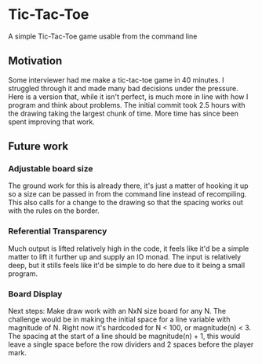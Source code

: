 # Tic-Tac-Toe
A simple Tic-Tac-Toe game usable from the command line

## Motivation
Some interviewer had me make a tic-tac-toe game in 40 minutes. I struggled through it and made many bad decisions under the pressure. Here is a version that, while it isn't perfect, is much more in line with how I program and think about problems. The initial commit took 2.5 hours with the drawing taking the largest chunk of time. More time has since been spent improving that work.

## Future work
### Adjustable board size
The ground work for this is already there, it's just a matter of hooking it up so a size can be passed in from the command line instead of recompiling. This also calls for a change to the drawing so that the spacing works out with the rules on the border.

### Referential Transparency
Much output is lifted relatively high in the code, it feels like it'd be a simple matter to lift it further up and supply an IO monad. The input is relatively deep, but it stills feels like it'd be simple to do here due to it being a small program.

### Board Display
Next steps: Make draw work with an NxN size board for any N. The challenge would be in making the initial space for a line variable with magnitude of N. Right now it's hardcoded for N < 100, or magnitude(n) < 3. The spacing at the start of a line should be magnitude(n) + 1, this would leave a single space before the row dividers and 2 spaces before the player mark.
